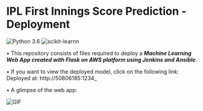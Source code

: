 # IPL First Innings Score Prediction - Deployment
![Python 3.6](https://img.shields.io/badge/Python-3.6-brightgreen.svg) ![scikit-learnn](https://img.shields.io/badge/Library-Scikit_Learn-orange.svg)

• This repository consists of files required to deploy a ___Machine Learning Web App created with Flask on AWS platform using Jenkins and Ansible___.

• If you want to view the deployed model, click on the following link:<br />
Deployed at: http://50806185:1234_ <br />
           

• A glimpse of the web app:

![GIF](readme_resources/ipl.gif)


